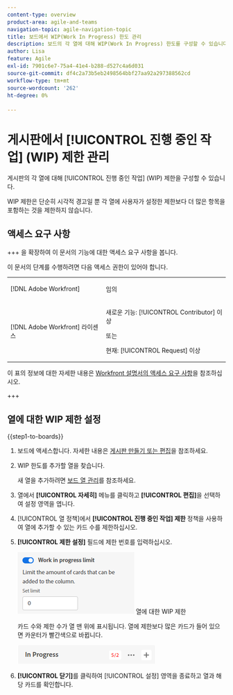 ```yaml
---
content-type: overview
product-area: agile-and-teams
navigation-topic: agile-navigation-topic
title: 보드에서 WIP(Work In Progress) 한도 관리
description: 보드의 각 열에 대해 WIP(Work In Progress) 한도를 구성할 수 있습니다.
author: Lisa
feature: Agile
exl-id: 7901c6e7-75a4-41e4-b288-d527c4a6d031
source-git-commit: df4c2a73b5eb2498564bbf27aa92a297388562cd
workflow-type: tm+mt
source-wordcount: '262'
ht-degree: 0%

---
```


# 게시판에서 [!UICONTROL 진행 중인 작업] (WIP) 제한 관리

게시판의 각 열에 대해 [!UICONTROL 진행 중인 작업] (WIP) 제한을 구성할 수 있습니다.

WIP 제한은 단순히 시각적 경고일 뿐 각 열에 사용자가 설정한 제한보다 더 많은 항목을 포함하는 것을 제한하지 않습니다.

## 액세스 요구 사항

+++ 을 확장하여 이 문서의 기능에 대한 액세스 요구 사항을 봅니다.

이 문서의 단계를 수행하려면 다음 액세스 권한이 있어야 합니다.

<table style="table-layout:auto"> 
 <col> 
 <col> 
 <tbody> 
  <tr> 
   <td role="rowheader">[!DNL Adobe Workfront]</td> 
   <td> <p>임의</p> </td> 
  </tr> 
  <tr> 
   <td role="rowheader">[!DNL Adobe Workfront] 라이센스</td> 
   <td> 
   <p>새로운 기능: [!UICONTROL Contributor] 이상</p> 
   <p>또는</p>
   <p>현재: [!UICONTROL Request] 이상</p>
   </td> 
  </tr> 
 </tbody> 
</table>

이 표의 정보에 대한 자세한 내용은 [Workfront 설명서의 액세스 요구 사항](/help/quicksilver/administration-and-setup/add-users/access-levels-and-object-permissions/access-level-requirements-in-documentation.md)을 참조하십시오.

+++

## 열에 대한 WIP 제한 설정

{{step1-to-boards}}

1. 보드에 액세스합니다. 자세한 내용은 [게시판 만들기 또는 편집](../../agile/get-started-with-boards/create-edit-board.md)을 참조하세요.
1. WIP 한도를 추가할 열을 찾습니다.

   새 열을 추가하려면 [보드 열 관리](/help/quicksilver/agile/get-started-with-boards/manage-board-columns.md)를 참조하세요.

1. 열에서 **[!UICONTROL 자세히]** 메뉴를 클릭하고 **[!UICONTROL 편집]**&#x200B;을 선택하여 설정 영역을 엽니다.
1. [!UICONTROL 열 정책]에서 **[!UICONTROL 진행 중인 작업] 제한** 정책을 사용하여 열에 추가할 수 있는 카드 수를 제한하십시오.
1. **[!UICONTROL 제한 설정]** 필드에 제한 번호를 입력하십시오.

   ![&#128279;](assets/boards-wip-limit-in-column.png) 열에 대한 WIP 제한

   카드 수와 제한 수가 열 맨 위에 표시됩니다. 열에 제한보다 많은 카드가 들어 있으면 카운터가 빨간색으로 바뀝니다.

   ![WIP 제한 카운터](assets/boards-wip-limit-counter.png)

1. **[!UICONTROL 닫기]**&#x200B;를 클릭하여 [!UICONTROL 설정] 영역을 종료하고 열과 해당 카드를 확인합니다.
